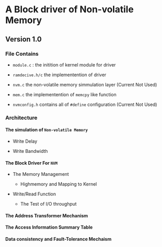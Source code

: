 # A Block driver of Non-volatile Memory

## Version 1.0

### File Contains

- `module.c` : the initition of kernel module for driver

- `ramdecive.h/c` the implementention of driver

- `nvm.c` the non-volatile memory simmulation layer (Current Not Used)

- `mem.c` the implementention of  `memcpy` like function

- `nvmconfig.h` contains all of `#define` configuration (Current Not Used)

### Architecture

#### The simulation of `Non-volatile Memory`

- Write Delay

- Write Bandwidth

#### The Block Driver For `NVM`

- The Memory Management
  - Highmemory and Mapping to Kernel

- Write/Read Function
  - The Test of I/O throughput

#### The Address Transformer Mechanism

#### The Access Information Summary Table

#### Data consistency and Fault-Tolerance Mechaism
